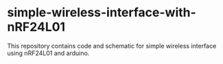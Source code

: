 # simple-wireless-interface-with-nRF24L01
This repository contains code and schematic for simple wireless interface using nRF24L01 and arduino.
